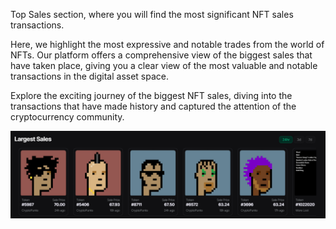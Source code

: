 Top Sales section, where you will find the most significant NFT sales transactions.

Here, we highlight the most expressive and notable trades from the world of NFTs. Our platform offers a comprehensive view of the biggest sales that have taken place, giving you a clear view of the most valuable and notable transactions in the digital asset space.

Explore the exciting journey of the biggest NFT sales, diving into the transactions that have made history and captured the attention of the cryptocurrency community.

![Largest sales ](image-4.png)
